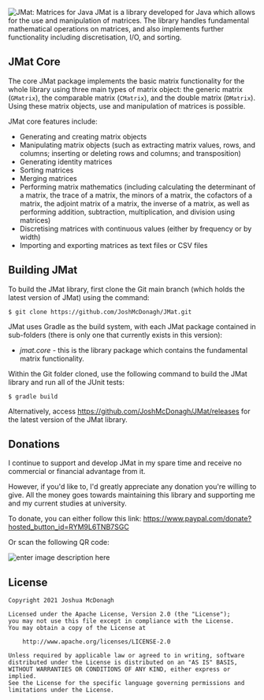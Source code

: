 ﻿![JMat: Matrices for Java](https://1.bp.blogspot.com/-HBB4foZmv4I/YPxmtma_HJI/AAAAAAAAAcY/TuLtrSs18VwJPzXNnTyyxJwWRYMOUY3dACLcBGAsYHQ/s928/Matrices+for+Java+Banner.png)
JMat is a library developed for Java which allows for the use and manipulation of matrices. The library handles fundamental mathematical operations on matrices, and also implements further functionality including discretisation, I/O, and sorting.

## JMat Core

The core JMat package implements the basic matrix functionality for the whole library using three main types of matrix object: the generic matrix (`GMatrix`), the comparable matrix (`CMatrix`), and the double matrix (`DMatrix`). Using these matrix objects, use and manipulation of matrices is possible.

JMat core features include:

- Generating and creating matrix objects
- Manipulating matrix objects (such as extracting matrix values, rows, and columns; inserting or deleting rows and columns; and transposition)
- Generating identity matrices
- Sorting matrices
- Merging matrices
- Performing matrix mathematics (including calculating the determinant of a matrix, the trace of a matrix, the minors of a matrix, the cofactors of a matrix, the adjoint matrix of a matrix, the inverse of a matrix, as well as performing addition, subtraction, multiplication, and division using matrices)
- Discretising matrices with continuous values (either by frequency or by width)
- Importing and exporting matrices as text files or CSV files

## Building JMat

To build the JMat library, first clone the Git main branch (which holds the latest version of JMat) using the command:

	$ git clone https://github.com/JoshMcDonagh/JMat.git

JMat uses Gradle as the build system, with each JMat package contained in sub-folders (there is only one that currently exists in this version):

* *jmat.core* - this is the library package which contains the fundamental matrix functionality.

Within the Git folder cloned, use the following command to build the JMat library and run all of the JUnit tests:

	$ gradle build

Alternatively, access https://github.com/JoshMcDonagh/JMat/releases for the latest version of the JMat library.

## Donations

I continue to support and develop JMat in my spare time and receive no commercial or financial advantage from it.

However, if you'd like to, I'd greatly appreciate any donation you're willing to give. All the money goes towards maintaining this library and supporting me and my current studies at university.

To donate, you can either follow this link:
https://www.paypal.com/donate?hosted_button_id=RYM9L6TNB7SGC

Or scan the following QR code:

![enter image description here](https://1.bp.blogspot.com/-OCzvZJxrtz4/YTEnmNntipI/AAAAAAAAAdE/qKhC01NIC14sY84_HPpIAZRHtTGv3tkigCLcBGAsYHQ/s0/QR+code.png)

## License

```
Copyright 2021 Joshua McDonagh

Licensed under the Apache License, Version 2.0 (the "License");
you may not use this file except in compliance with the License.
You may obtain a copy of the License at

    http://www.apache.org/licenses/LICENSE-2.0

Unless required by applicable law or agreed to in writing, software
distributed under the License is distributed on an "AS IS" BASIS,
WITHOUT WARRANTIES OR CONDITIONS OF ANY KIND, either express or implied.
See the License for the specific language governing permissions and
limitations under the License.
```
